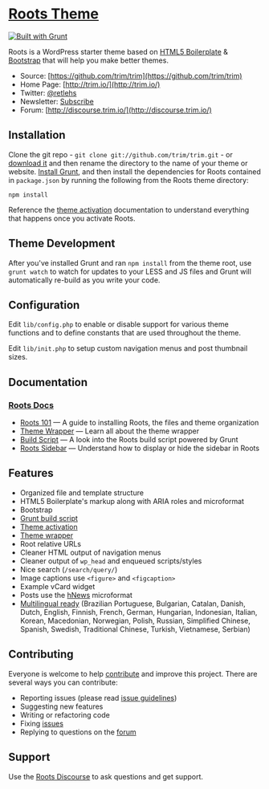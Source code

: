 # [Roots Theme](http://trim.io/)

[![Built with Grunt](https://cdn.gruntjs.com/builtwith.png)](http://gruntjs.com/)

Roots is a WordPress starter theme based on [HTML5 Boilerplate](http://html5boilerplate.com/) & [Bootstrap](http://getbootstrap.com/) that will help you make better themes.

* Source: [https://github.com/trim/trim](https://github.com/trim/trim)
* Home Page: [http://trim.io/](http://trim.io/)
* Twitter: [@retlehs](https://twitter.com/retlehs)
* Newsletter: [Subscribe](http://trim.io/subscribe/)
* Forum: [http://discourse.trim.io/](http://discourse.trim.io/)

## Installation

Clone the git repo - `git clone git://github.com/trim/trim.git` - or [download it](https://github.com/trim/trim/zipball/master) and then rename the directory to the name of your theme or website. [Install Grunt](http://gruntjs.com/getting-started), and then install the dependencies for Roots contained in `package.json` by running the following from the Roots theme directory:

```
npm install
```

Reference the [theme activation](http://trim.io/trim-101/#theme-activation) documentation to understand everything that happens once you activate Roots.

## Theme Development

After you've installed Grunt and ran `npm install` from the theme root, use `grunt watch` to watch for updates to your LESS and JS files and Grunt will automatically re-build as you write your code.

## Configuration

Edit `lib/config.php` to enable or disable support for various theme functions and to define constants that are used throughout the theme.

Edit `lib/init.php` to setup custom navigation menus and post thumbnail sizes.

## Documentation

### [Roots Docs](http://trim.io/docs/)

* [Roots 101](http://trim.io/trim-101/) — A guide to installing Roots, the files and theme organization
* [Theme Wrapper](http://trim.io/an-introduction-to-the-trim-theme-wrapper/) — Learn all about the theme wrapper
* [Build Script](http://trim.io/using-grunt-for-wordpress-theme-development/) — A look into the Roots build script powered by Grunt
* [Roots Sidebar](http://trim.io/the-trim-sidebar/) — Understand how to display or hide the sidebar in Roots

## Features

* Organized file and template structure
* HTML5 Boilerplate's markup along with ARIA roles and microformat
* Bootstrap
* [Grunt build script](http://trim.io/using-grunt-for-wordpress-theme-development/)
* [Theme activation](http://trim.io/trim-101/#theme-activation)
* [Theme wrapper](http://trim.io/an-introduction-to-the-trim-theme-wrapper/)
* Root relative URLs
* Cleaner HTML output of navigation menus
* Cleaner output of `wp_head` and enqueued scripts/styles
* Nice search (`/search/query/`)
* Image captions use `<figure>` and `<figcaption>`
* Example vCard widget
* Posts use the [hNews](http://microformats.org/wiki/hnews) microformat
* [Multilingual ready](http://trim.io/wpml/) (Brazilian Portuguese, Bulgarian, Catalan, Danish, Dutch, English, Finnish, French, German, Hungarian, Indonesian, Italian, Korean, Macedonian, Norwegian, Polish, Russian, Simplified Chinese, Spanish, Swedish, Traditional Chinese, Turkish, Vietnamese, Serbian)

## Contributing

Everyone is welcome to help [contribute](CONTRIBUTING.md) and improve this project. There are several ways you can contribute:

* Reporting issues (please read [issue guidelines](https://github.com/necolas/issue-guidelines))
* Suggesting new features
* Writing or refactoring code
* Fixing [issues](https://github.com/trim/trim/issues)
* Replying to questions on the [forum](http://discourse.trim.io/)

## Support

Use the [Roots Discourse](http://discourse.trim.io/) to ask questions and get support.
